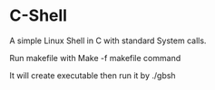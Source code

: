 # C-Shell
A simple Linux Shell in C with standard System calls.

Run makefile with Make -f makefile command

It will create executable then run it by ./gbsh
